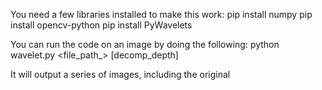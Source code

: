 You need a few libraries installed to make this work:
pip install numpy
pip install opencv-python
pip install PyWavelets

You can run the code on an image by doing the following:
python wavelet.py <file_path_> [decomp_depth]

It will output a series of images, including the original
